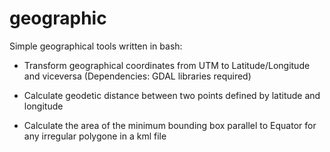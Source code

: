 # geographic

Simple geographical tools written in bash:

* Transform geographical coordinates from UTM to Latitude/Longitude and viceversa
(Dependencies: GDAL libraries required)

* Calculate geodetic distance between two points defined by latitude and longitude

* Calculate the area of the minimum bounding box parallel to Equator for any irregular polygone in a kml file
